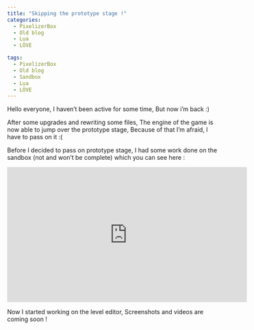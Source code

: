 ```yaml
---
title: "Skipping the prototype stage !"
categories:
  - PixelizerBox
  - Old blog
  - Lua
  - LÖVE

tags:
  - PixelizerBox
  - Old blog
  - Sandbox
  - Lua
  - LÖVE
---
```


Hello everyone, I haven’t been active for some time, But now i’m back :)

After some upgrades and rewriting some files, The engine of the game is now able to jump over the prototype stage, Because of that I’m afraid, I have to pass on it :(

Before I decided to pass on prototype stage, I had some work done on the sandbox (not and won’t be complete) which you can see here :

<iframe width="560" height="315" src="https://www.youtube-nocookie.com/embed/ORGgFm8q49w" frameborder="0" allow="accelerometer; autoplay; encrypted-media; gyroscope; picture-in-picture" allowfullscreen></iframe>

Now I started working on the level editor, Screenshots and videos are coming soon !